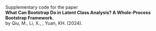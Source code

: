 Supplementary code for the paper <br>
**What Can Bootstrap Do in Latent Class Analysis? A Whole-Process Bootstrap Framework.** <br>
by Qiu, M., Li, X., , Yuan, KH. (2024).
